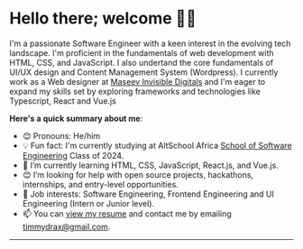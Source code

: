 # Hello there; welcome 👋🏾

I'm a passionate Software Engineer with a keen interest in the evolving tech landscape. I'm proficient in the fundamentals of web development with HTML, CSS, and JavaScript. I also undertand the core fundamentals of UI/UX design and Content Management System (Wordpress).  I currently work as a Web designer at [Maseev Invisible Digitals](https://maseev.net) and I'm eager to expand my skills set by exploring frameworks and technologies like Typescript, React and Vue.js

**Here's a quick summary about me**:

- 😊 Pronouns: He/him
- 💡 Fun fact: I'm currently studying at AltSchool Africa [School of Software Engineering](https://engineering.altschoolafrica.com) Class of 2024.
- 🌱 I’m currently learning HTML, CSS, JavaScript, React.js, and Vue.js.
- 😊 I’m looking for help with open source projects, hackathons, internships, and entry-level opportunities.
- 💼 Job interests: Software Engineering, Frontend Engineering and UI Engineering (Intern or Junior level).
- 📫 You can [view my resume](#) and contact me by emailing timmydrax@gmail.com.

---
